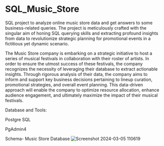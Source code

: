 # SQL_Music_Store
SQL project to analyze online music store data and get answers to some business-related queries.
The project is meticulously crafted with the singular aim of honing SQL querying skills and extracting profound insights from data to revolutionize strategic planning for promotional events in a fictitious yet dynamic scenario.


The Music Store company is embarking on a strategic initiative to host a series of musical festivals in collaboration with their roster of artists. In order to ensure the utmost success of these festivals, the company recognizes the necessity of leveraging their database to extract actionable insights. Through rigorous analysis of their data, the company aims to inform and support key business decisions pertaining to lineup curation, promotional strategies, and overall event planning. This data-driven approach will enable the company to optimize resource allocation, enhance audience engagement, and ultimately maximize the impact of their musical festivals.

Database and Tools:

Postgre SQL

PgAdmin4

Schema- Music Store Database
![Screenshot 2024-03-05 110619](https://github.com/vishalv221/SQL_Music_Store/assets/139206584/d8e99282-b6bf-49be-bcf0-88e818e986e0)



